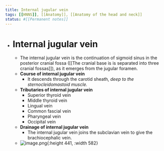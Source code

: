 ```yaml
---
title: Internal jugular vein
tags: [[HNNS]], [[Anatomy]], [[Anatomy of the head and neck]]
status: #[[Permanent notes]] 
---
```


- # Internal jugular vein
	- The internal jugular vein is the continuation of sigmoid sinus in the posterior cranial fossa ([[The cranial base is is separated into three cranial fossas]]), as it emerges from the jugular foramen.
	- **Course of internal jugular vein**
		- It descends through the carotid sheath, *deep to the sternocleidomastoid muscle.*
	- **Tributaries of internal jugular vein**
		- Superior thyroid vein
		- Middle thyroid vein
		- Lingual vein
		- Common fascial vein
		- Pharyngeal vein
		- Occipital vein
	- **Drainage of internal jugular vein**
		- The internal jugular vein joins the subclavian vein to give the brachiocephalic vein.
	- ![image.png](../assets/image_1672987800383_0.png){:height 441, :width 582}
